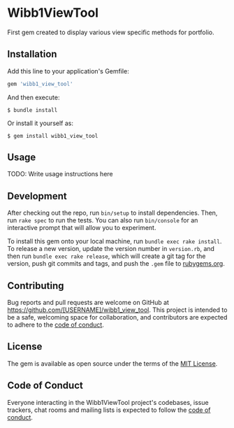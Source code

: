 # Wibb1ViewTool

First gem created to display various view specific methods for portfolio.

## Installation

Add this line to your application's Gemfile:

```ruby
gem 'wibb1_view_tool'
```

And then execute:

    $ bundle install

Or install it yourself as:

    $ gem install wibb1_view_tool

## Usage

TODO: Write usage instructions here

## Development

After checking out the repo, run `bin/setup` to install dependencies. Then, run `rake spec` to run the tests. You can also run `bin/console` for an interactive prompt that will allow you to experiment.

To install this gem onto your local machine, run `bundle exec rake install`. To release a new version, update the version number in `version.rb`, and then run `bundle exec rake release`, which will create a git tag for the version, push git commits and tags, and push the `.gem` file to [rubygems.org](https://rubygems.org).

## Contributing

Bug reports and pull requests are welcome on GitHub at https://github.com/[USERNAME]/wibb1_view_tool. This project is intended to be a safe, welcoming space for collaboration, and contributors are expected to adhere to the [code of conduct](https://github.com/[USERNAME]/wibb1_view_tool/blob/master/CODE_OF_CONDUCT.md).


## License

The gem is available as open source under the terms of the [MIT License](https://opensource.org/licenses/MIT).

## Code of Conduct

Everyone interacting in the Wibb1ViewTool project's codebases, issue trackers, chat rooms and mailing lists is expected to follow the [code of conduct](https://github.com/[USERNAME]/wibb1_view_tool/blob/master/CODE_OF_CONDUCT.md).
